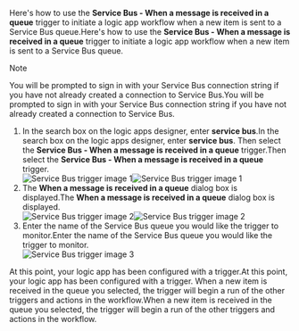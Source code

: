 <span data-ttu-id="33482-101">Here's how to use the **Service Bus - When a message is received in a queue** trigger to initiate a logic app workflow when a new item is sent to a Service Bus queue.</span><span class="sxs-lookup"><span data-stu-id="33482-101">Here's how to use the **Service Bus - When a message is received in a queue** trigger to initiate a logic app workflow when a new item is sent to a Service Bus queue.</span></span>  

> [!NOTE]
> <span data-ttu-id="33482-102">You will be prompted to sign in with your Service Bus connection string if you have not already created a connection to Service Bus.</span><span class="sxs-lookup"><span data-stu-id="33482-102">You will be prompted to sign in with your Service Bus connection string if you have not already created a connection to Service Bus.</span></span>  
> 
> 

1. <span data-ttu-id="33482-103">In the search box on the logic apps designer, enter **service bus**.</span><span class="sxs-lookup"><span data-stu-id="33482-103">In the search box on the logic apps designer, enter **service bus**.</span></span> <span data-ttu-id="33482-104">Then select the **Service Bus - When a message is received in a queue** trigger.</span><span class="sxs-lookup"><span data-stu-id="33482-104">Then select the **Service Bus - When a message is received in a queue** trigger.</span></span>  
   <span data-ttu-id="33482-105">![Service Bus trigger image 1](https://docstestmedia1.blob.core.windows.net/azure-media/includes/media/connectors-create-api-servicebus/trigger-1.png)</span><span class="sxs-lookup"><span data-stu-id="33482-105">![Service Bus trigger image 1](https://docstestmedia1.blob.core.windows.net/azure-media/includes/media/connectors-create-api-servicebus/trigger-1.png)</span></span>   
2. <span data-ttu-id="33482-106">The **When a message is received in a queue** dialog box is displayed.</span><span class="sxs-lookup"><span data-stu-id="33482-106">The **When a message is received in a queue** dialog box is displayed.</span></span>  
   <span data-ttu-id="33482-107">![Service Bus trigger image 2](https://docstestmedia1.blob.core.windows.net/azure-media/includes/media/connectors-create-api-servicebus/trigger-2.png)</span><span class="sxs-lookup"><span data-stu-id="33482-107">![Service Bus trigger image 2](https://docstestmedia1.blob.core.windows.net/azure-media/includes/media/connectors-create-api-servicebus/trigger-2.png)</span></span>   
3. <span data-ttu-id="33482-108">Enter the name of the Service Bus queue you would like the trigger to monitor.</span><span class="sxs-lookup"><span data-stu-id="33482-108">Enter the name of the Service Bus queue you would like the trigger to monitor.</span></span>   
   ![Service Bus trigger image 3](https://docstestmedia1.blob.core.windows.net/azure-media/includes/media/connectors-create-api-servicebus/trigger-3.png)   

<span data-ttu-id="33482-110">At this point, your logic app has been configured with a trigger.</span><span class="sxs-lookup"><span data-stu-id="33482-110">At this point, your logic app has been configured with a trigger.</span></span> <span data-ttu-id="33482-111">When a new item is received in the queue you selected, the trigger will begin a run of the other triggers and actions in the workflow.</span><span class="sxs-lookup"><span data-stu-id="33482-111">When a new item is received in the queue you selected, the trigger will begin a run of the other triggers and actions in the workflow.</span></span>    




